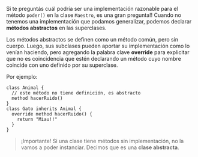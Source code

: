 Si te preguntás cuál podría ser una implementación razonable para el método `poder()` en la clase `Maestro`, es una gran pregunta!! Cuando no tenemos una implementación que podamos generalizar, podemos declarar **métodos abstractos** en las superclases.

Los métodos abstractos se definen como un método común, pero sin cuerpo. Luego, sus subclases pueden aportar su implementación como lo venían haciendo, pero agregando la palabra clave **override** para explicitar que no es coincidencia que estén declarando un método cuyo nombre coincide con uno definido por su superclase.

Por ejemplo:

```wollok
class Animal {
  // este método no tiene definición, es abstracto
  method hacerRuido()
}
class Gato inherits Animal {
  override method hacerRuido() {
    return "Miau!!"
  }
}
```

> ¡Importante! Si una clase tiene métodos sin implementación, no la vamos a poder instanciar. Decimos que es una **clase abstracta**.